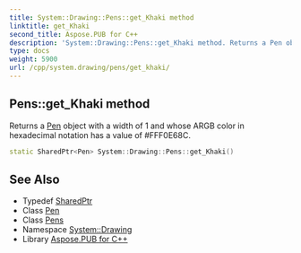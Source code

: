 ```yaml
---
title: System::Drawing::Pens::get_Khaki method
linktitle: get_Khaki
second_title: Aspose.PUB for C++
description: 'System::Drawing::Pens::get_Khaki method. Returns a Pen object with a width of 1 and whose ARGB color in hexadecimal notation has a value of #FFF0E68C in C++.'
type: docs
weight: 5900
url: /cpp/system.drawing/pens/get_khaki/
---
```

## Pens::get_Khaki method


Returns a [Pen](../../pen/) object with a width of 1 and whose ARGB color in hexadecimal notation has a value of #FFF0E68C.

```cpp
static SharedPtr<Pen> System::Drawing::Pens::get_Khaki()
```

## See Also

* Typedef [SharedPtr](../../../system/sharedptr/)
* Class [Pen](../../pen/)
* Class [Pens](../)
* Namespace [System::Drawing](../../)
* Library [Aspose.PUB for C++](../../../)
